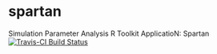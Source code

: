 # spartan
Simulation Parameter Analysis R Toolkit ApplicatioN: Spartan
[![Travis-CI Build Status](https://travis-ci.org/kalden/spartan.svg?branch=master)](https://travis-ci.org/kalden/spartan)
